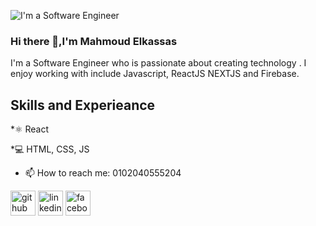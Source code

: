 ![ I'm a Software Engineer](https://i.pinimg.com/originals/6e/70/9b/6e709b985fe6777034b9155ca8cb29b1.png)

### Hi there 👋,I'm Mahmoud Elkassas
I'm a  Software Engineer who is passionate about creating technology .  I enjoy working with include Javascript, ReactJS NEXTJS and Firebase.

## Skills and Experieance
*⚛ React 

*💻 HTML, CSS, JS 

- 📫 How to reach me: 0102040555204 

[<img src='https://cdn.jsdelivr.net/npm/simple-icons@3.0.1/icons/github.svg' alt='github' height='40'>](https://github.com/mahmoud-elkassas)  [<img src='https://cdn.jsdelivr.net/npm/simple-icons@3.0.1/icons/linkedin.svg' alt='linkedin' height='40'>](https://www.linkedin.com/in/mahmoud-elkassas-4a8050181/)  [<img src='https://cdn.jsdelivr.net/npm/simple-icons@3.0.1/icons/facebook.svg' alt='facebook' height='40'>](https://www.facebook.com/mahmoud.elassas.79)  

